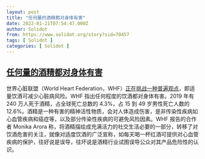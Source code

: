 ```yaml
---
layout: post
title: "任何量的酒精都对身体有害"
date: 2022-01-21T07:54:47.000Z
author: Solidot
from: https://www.solidot.org/story?sid=70457
tags: [ Solidot ]
categories: [ Solidot ]
---
```

<!--1642751687000-->
[任何量的酒精都对身体有害](https://www.solidot.org/story?sid=70457)
------

<div>
世界心脏联盟（World Heart Federation，WHF）<a href="https://world-heart-federation.org/news/no-amount-of-alcohol-is-good-for-the-heart-says-world-heart-federation/">正在挑战一种普遍观点</a>，即适量饮酒可减少心脏病风险。WHF 指出任何程度的饮酒都对身体有害。2019 年有 240 万人死于酒精，占全球死亡总数的 4.3%，占 15 到 49 岁男性死亡人数的 12.6%。酒精是一种有害的精神活性物质，会对人体造成伤害，是非传染性疾病如心血管疾病和癌症等，以及部分传染性疾病的可避免风险因素。WHF 报告的合作者 Monika Arora 称，将酒精描绘成充满活力的社交生活必要的一部分，转移了对饮酒危害的关注，就像对适度饮酒的广泛宣称，如每天喝一杯红酒可提供对心血管疾病的保护，往好说是误导，往坏说是酒精行业试图误导公众对其产品危险性的认识。
</div>
